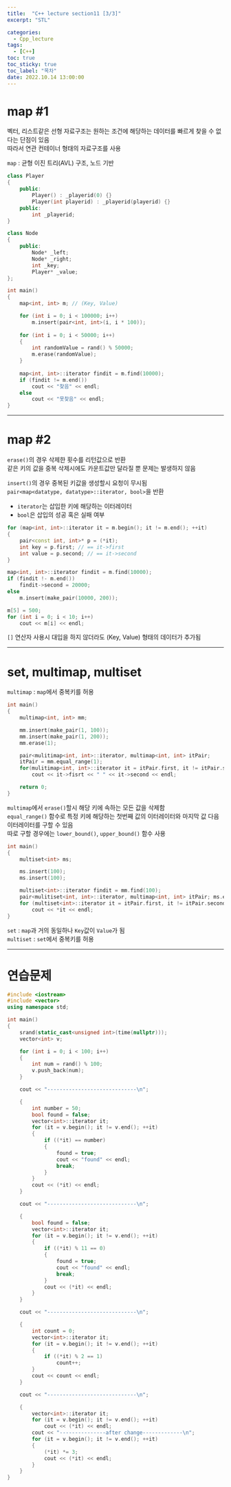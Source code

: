 ```yaml
---
title:  "C++ lecture section11 [3/3]"
excerpt: "STL"

categories:
  - Cpp_lecture
tags:
  - [C++]
toc: true
toc_sticky: true
toc_label: "목차"
date: 2022.10.14 13:00:00
---
```


# map #1

벡터, 리스트같은 선형 자료구조는 원하는 조건에 해당하는 데이터를 빠르게 찾을 수 없다는 단점이 있음    
따라서 연관 컨테이너 형태의 자료구조를 사용    

`map` : 균형 이진 트리(AVL) 구조, 노드 기반

```cpp
class Player
{
	public:
		Player() : _playerid(0) {}
		Player(int playerid) : _playerid(playerid) {}
	public:
		int _playerid;
}

class Node
{
	public:
		Node* _left;
		Node* _right;
		int _key;
		Player* _value;
};

int main()
{
	map<int, int> m; // (Key, Value)

	for (int i = 0; i < 100000; i++)
		m.insert(pair<int, int>(i, i * 100));
 
	for (int i = 0; i < 50000; i++)
	{
		int randomValue = rand() % 50000;
		m.erase(randomValue);
	}
	
	map<int, int>::iterator findit = m.find(10000);
	if (findit != m.end())
		cout << "찾음" << endl;
	else
		cout << "못찾음" << endl;
}
```

***

# map #2

`erase()`의 경우 삭제한 횟수를 리턴값으로 반환    
같은 키의 값을 중복 삭제시에도 카운트값만 달라질 뿐 문제는 발생하지 않음    

`insert()`의 경우 중복된 키값을 생성할시 요청이 무시됨    
`pair<map<datatype, datatype>::iterator, bool>`을 반환
* `iterator`는 삽입한 키에 해당하는 이터레이터
* `bool`은 삽입의 성공 혹은 실패 여부

```cpp
for (map<int, int>::iterator it = m.begin(); it != m.end(); ++it)
{
	pair<const int, int>* p = (*it);
	int key = p.first; // == it->first
	int value = p.second; // == it->second
}

map<int, int>::iterator findit = m.find(10000);
if (findit !- m.end())
	findit->second = 20000;
else
	m.insert(make_pair(10000, 200));

m[5] = 500;
for (int i = 0; i < 10; i++)
	cout << m[i] << endl;
```

`[]` 연산자 사용시 대입을 하지 않더라도 (Key, Value) 형태의 데이터가 추가됨    

***

# set, multimap, multiset


`multimap` : `map`에서 중복키를 허용    

```cpp
int main()
{
	multimap<int, int> mm;

	mm.insert(make_pair(1, 100));
	mm.insert(make_pair(1, 200));
	mm.erase(1);

	pair<mulitimap<int, int>::iterator, multimap<int, int> itPair;
	itPair = mm.equal_range(1);
	for(mulitimap<int, int>::iterator it = itPair.first, it != itPair.second, ++it)
		cout << it->fisrt << " " << it->second << endl;

	return 0;
}
```

`multimap`에서 `erase()`할시 해당 키에 속하는 모든 값을 삭제함    
`equal_range()` 함수로 특정 키에 해당하는 첫번째 값의 이터레이터와 마지막 값 다음 이터레이터를 구할 수 있음    
따로 구할 경우에는 `lower_bound()`, `upper_bound()` 함수 사용    

```cpp
int main()
{
	multiset<int> ms;

	ms.insert(100);
	ms.insert(100);

	multiset<int>::iterator findit = mm.find(100);
	pair<mulitiset<int, int>::iterator, multimap<int, int> itPair; ms.equal_range(100);
	for (multiset<int>::iterator it = itPair.first, it != itPair.second, ++it)
		cout << *it << endl;
}
```

`set` : `map`과 거의 동일하나 `Key`값이 `Value`가 됨    
`multiset` : `set`에서 중복키를 허용    

***

# 연습문제

```cpp
#include <iostream>
#include <vector>
using namespace std;

int main()
{
	srand(static_cast<unsigned int>(time(nullptr)));
	vector<int> v;

	for (int i = 0; i < 100; i++)
	{
		int num = rand() % 100;
		v.push_back(num);
	}

	cout << "-----------------------------\n";

	{
		int number = 50;
		bool found = false;
		vector<int>::iterator it;
		for (it = v.begin(); it != v.end(); ++it)
		{
			if ((*it) == number)
			{
				found = true;
				cout << "found" << endl;
				break;
			}
		}
		cout << (*it) << endl;
	}

	cout << "-----------------------------\n";

	{
		bool found = false;
		vector<int>::iterator it;
		for (it = v.begin(); it != v.end(); ++it)
		{
			if ((*it) % 11 == 0)
			{
				found = true;
				cout << "found" << endl;
				break;
			}
			cout << (*it) << endl;
		}
	}

	cout << "-----------------------------\n";

	{
		int count = 0;
		vector<int>::iterator it;
		for (it = v.begin(); it != v.end(); ++it)
		{
			if ((*it) % 2 == 1)
				count++;
		}
		cout << count << endl;
	}

	cout << "-----------------------------\n";

	{
		vector<int>::iterator it;
		for (it = v.begin(); it != v.end(); ++it)
			cout << (*it) << endl;
		cout << "---------------after change-------------\n";
		for (it = v.begin(); it != v.end(); ++it)
		{
			(*it) *= 3;
			cout << (*it) << endl;
		}
	}
}
```
